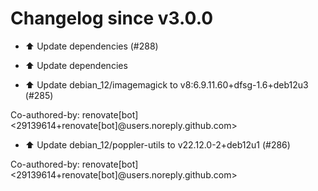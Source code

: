 # Changelog since v3.0.0
- ⬆️ Update dependencies (#288)

* ⬆️ Update dependencies 
- ⬆️ Update debian_12/imagemagick to v8:6.9.11.60+dfsg-1.6+deb12u3 (#285)

Co-authored-by: renovate[bot] <29139614+renovate[bot]@users.noreply.github.com> 
- ⬆️ Update debian_12/poppler-utils to v22.12.0-2+deb12u1 (#286)

Co-authored-by: renovate[bot] <29139614+renovate[bot]@users.noreply.github.com> 
